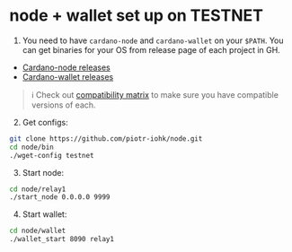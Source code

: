 # node + wallet set up on TESTNET

1. You need to have `cardano-node` and `cardano-wallet` on your `$PATH`. You can get binaries for your OS from release page of each project in GH.
 - [Cardano-node releases](https://github.com/input-output-hk/cardano-node/releases)
 - [Cardano-wallet releases](https://github.com/input-output-hk/cardano-wallet/releases)
> :information_source: Check out [compatibility matrix](https://github.com/input-output-hk/cardano-wallet#latest-releases) to make sure you have compatible versions of each.
>

2. Get configs:

```bash
git clone https://github.com/piotr-iohk/node.git
cd node/bin
./wget-config testnet
```

3. Start node:
```bash
cd node/relay1
./start_node 0.0.0.0 9999
```

4. Start wallet:
```bash
cd node/wallet
./wallet_start 8090 relay1
```
